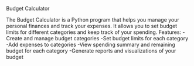 Budget Calculator

The Budget Calculator is a Python program that helps you manage your personal finances and track your expenses. It allows you to set budget limits for different categories and keep track of your spending.
Features:
    -Create and manage budget categories
    -Set budget limits for each category
    -Add expenses to categories
    -View spending summary and remaining budget for each category
    -Generate reports and visualizations of your budget

